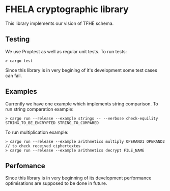 # FHELA cryptographic library

This library implements our vision of TFHE schema.

## Testing
We use Proptest as well as regular unit tests.
To run tests:
```
> cargo test
```
Since this library is in very begining of it's development some test cases can fail.

## Examples
Currently we have one example which implements string comparison.
To run string comparation example:
```
> cargo run --release --example strings -- --verbose check-equility STRING_TO_BE_ENCRYPTED STRING_TO_COMPARED
```

To run multiplication example:
```
> cargo run --release --example arithmetics multiply OPERAND1 OPERAND2
// to check received ciphertextes
> cargo run --release --example arithmetics decrypt FILE_NAME
```

## Perfomance
Since this library is in very beginning of its development performance optimisations are supposed to be done in future.